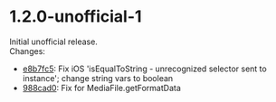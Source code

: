 # 1.2.0-unofficial-1

Initial unofficial release.  
Changes:

 *  [e8b7fc5](https://github.com/TanaseButcaru/cordova-plugin-media-capture/commit/e8b7fc5e6f5c4d4077646847999daaccba6f852d): Fix iOS 'isEqualToString - unrecognized selector sent to instance'; change string vars to boolean
 *  [988cad0](https://github.com/TanaseButcaru/cordova-plugin-media-capture/commit/988cad058e14ec8518902d52baae447409aaa20e): Fix for MediaFile.getFormatData